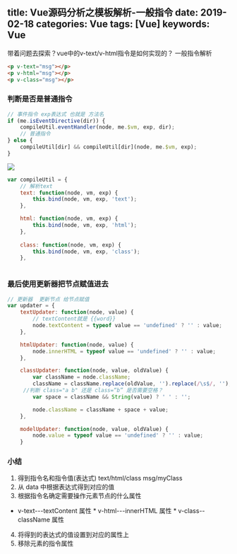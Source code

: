 title: Vue源码分析之模板解析-一般指令
date: 2019-02-18
categories: Vue
tags: [Vue]
keywords: Vue
---
带着问题去探索？vue中的v-text/v-html指令是如何实现的？
一般指令解析
```html
<p v-text="msg"></p>
<p v-html="msg"></p>
<p v-class="msg"></p>
```
### 判断是否是普通指令
```javascript
// 事件指令 exp表达式 也就是 方法名
if (me.isEventDirective(dir)) {
	compileUtil.eventHandler(node, me.$vm, exp, dir);
	// 普通指令
} else {
	compileUtil[dir] && compileUtil[dir](node, me.$vm, exp);
}
```
![](http://book.52react.cn/20190403234756.png)

```javascript
var compileUtil = {
	// 解析text
	text: function(node, vm, exp) {
		this.bind(node, vm, exp, 'text');
	},

	html: function(node, vm, exp) {
		this.bind(node, vm, exp, 'html');
	},
	
	class: function(node, vm, exp) {
		this.bind(node, vm, exp, 'class');
	},
	
```
### 最后使用更新器把节点赋值进去
```javascript
// 更新器  更新节点 给节点赋值
var updater = {
	textUpdater: function(node, value) {
		// textContent就是 {{word}}
		node.textContent = typeof value == 'undefined' ? '' : value;
	},

	htmlUpdater: function(node, value) {
		node.innerHTML = typeof value == 'undefined' ? '' : value;
	},

	classUpdater: function(node, value, oldValue) {
		var className = node.className;
		className = className.replace(oldValue, '').replace(/\s$/, '');
     //判断 class="a b" 还是 class=“b” 是否需要空格？
		var space = className && String(value) ? ' ' : '';

		node.className = className + space + value;
	},

	modelUpdater: function(node, value, oldValue) {
		node.value = typeof value == 'undefined' ? '' : value;
	}
```
### 小结
1) 得到指令名和指令值(表达式) text/html/class msg/myClass
2) 从 data 中根据表达式得到对应的值
3) 根据指令名确定需要操作元素节点的什么属性
* v-text---textContent 属性 * v-html---innerHTML 属性 * v-class--className 属性
4) 将得到的表达式的值设置到对应的属性上
5) 移除元素的指令属性